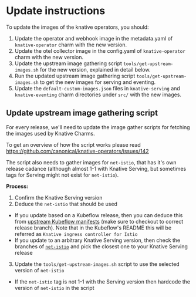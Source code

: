 # Update instructions
To update the images of the knative operators, you should:
1. Update the operator and webhook image in the metadata.yaml of `knative-operator` charm with the new version.
2. Update the otel collector image in the config.yaml of `knative-operator` charm with the new version.
3. Update the upstream image gathering script `tools/get-upstream-images.sh` for the new version, explained in detail below.
4. Run the updated upstream image gathering script `tools/get-upstream-images.sh` to get the new images for serving and eventing.
5. Update the `default-custom-images.json` files in `knative-serving` and `knative-eventing` charm directories under `src/` with the new images.

## Update upstream image gathering script

For every release, we'll need to update the image gather scripts for fetching the images used by Knative Charms.

To get an overview of how the script works please read https://github.com/canonical/knative-operators/issues/142

The script also needs to gather images for `net-istio`, that has it's own release cadance (although almost 1-1 with Knative Serving, but sometimes tags for Serving might not exist for `net-istio`).

**Process:**
1. Confirm the Knative Serving version
2. Deduce the `net-istio` that should be used
  * If you update based on a Kubeflow release, then you can deduce this from [upstream Kubeflow manifests](https://github.com/kubeflow/manifests/blob/v1.9-branch/common/knative/README.md?plain=1#L8) (make sure to checkout to correct release branch). Note that in the Kubeflow's README this will be referred as `Knative ingress controller for Istio`
  * If you update to an arbitrary Knative Serving version, then check the branches of [`net-istio`](https://github.com/knative-extensions/net-istio/tags) and pick the closest one to your Knative Serving release
3. Update the `tools/get-upstream-images.sh` script to use the selected version of `net-istio`
  * If the `net-istio` tag is not 1-1 with the Serving version then hardcode the version of `net-istio` in the script
